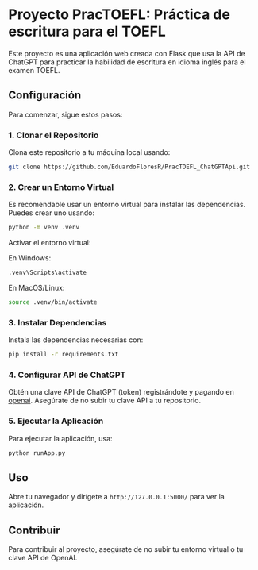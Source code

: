 
# Proyecto PracTOEFL: Práctica de escritura para el TOEFL

Este proyecto es una aplicación web creada con Flask que usa la API de ChatGPT para practicar la habilidad de escritura en idioma inglés para el examen TOEFL.

## Configuración

Para comenzar, sigue estos pasos:

### 1. Clonar el Repositorio

Clona este repositorio a tu máquina local usando:

```bash
git clone https://github.com/EduardoFloresR/PracTOEFL_ChatGPTApi.git
```

### 2. Crear un Entorno Virtual

Es recomendable usar un entorno virtual para instalar las dependencias. Puedes crear uno usando:

```bash
python -m venv .venv
```

Activar el entorno virtual:

En Windows:
```bash
.venv\Scripts\activate
```

En MacOS/Linux:
```bash
source .venv/bin/activate
```

### 3. Instalar Dependencias

Instala las dependencias necesarias con:

```bash
pip install -r requirements.txt
```

### 4. Configurar API de ChatGPT

Obtén una clave API de ChatGPT (token) registrándote y pagando en [openai](https://platform.openai.com/account/billing/overview). Asegúrate de no subir tu clave API a tu repositorio.

### 5. Ejecutar la Aplicación

Para ejecutar la aplicación, usa:

```bash
python runApp.py
```

## Uso

Abre tu navegador y dirígete a `http://127.0.0.1:5000/` para ver la aplicación.

## Contribuir

Para contribuir al proyecto, asegúrate de no subir tu entorno virtual o tu clave API de OpenAI.
